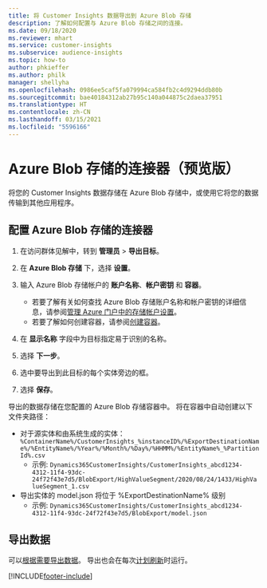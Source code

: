```yaml
---
title: 将 Customer Insights 数据导出到 Azure Blob 存储
description: 了解如何配置与 Azure Blob 存储之间的连接。
ms.date: 09/18/2020
ms.reviewer: mhart
ms.service: customer-insights
ms.subservice: audience-insights
ms.topic: how-to
author: phkieffer
ms.author: philk
manager: shellyha
ms.openlocfilehash: 0986ee5caf5fa079994ca584fb2c4d9294ddb80b
ms.sourcegitcommit: bae40184312ab27b95c140a044875c2daea37951
ms.translationtype: HT
ms.contentlocale: zh-CN
ms.lasthandoff: 03/15/2021
ms.locfileid: "5596166"
---
```

# <a name="connector-for-azure-blob-storage-preview"></a>Azure Blob 存储的连接器（预览版）

将您的 Customer Insights 数据存储在 Azure Blob 存储中，或使用它将您的数据传输到其他应用程序。

## <a name="configure-the-connector-for-azure-blob-storage"></a>配置 Azure Blob 存储的连接器

1. 在访问群体见解中，转到 **管理员** > **导出目标**。

1. 在 **Azure Blob 存储** 下，选择 **设置**。

1. 输入 Azure Blob 存储帐户的 **账户名称**、**帐户密钥** 和 **容器**。
    - 若要了解有关如何查找 Azure Blob 存储账户名称和帐户密钥的详细信息，请参阅[管理 Azure 门户中的存储帐户设置](/azure/storage/common/storage-account-manage)。
    - 若要了解如何创建容器，请参阅[创建容器](/azure/storage/blobs/storage-quickstart-blobs-portal#create-a-container)。

1. 在 **显示名称** 字段中为目标指定易于识别的名称。

1. 选择 **下一步**。

1. 选中要导出到此目标的每个实体旁边的框。

1. 选择 **保存**。

导出的数据存储在您配置的 Azure Blob 存储容器中。 将在容器中自动创建以下文件夹路径：

- 对于源实体和由系统生成的实体：`%ContainerName%/CustomerInsights_%instanceID%/%ExportDestinationName%/%EntityName%/%Year%/%Month%/%Day%/%HHMM%/%EntityName%_%PartitionId%.csv`
  - 示例: `Dynamics365CustomerInsights/CustomerInsights_abcd1234-4312-11f4-93dc-24f72f43e7d5/BlobExport/HighValueSegment/2020/08/24/1433/HighValueSegment_1.csv`
- 导出实体的 model.json 将位于 %ExportDestinationName% 级别
  - 示例: `Dynamics365CustomerInsights/CustomerInsights_abcd1234-4312-11f4-93dc-24f72f43e7d5/BlobExport/model.json`

## <a name="export-the-data"></a>导出数据

可以[根据需要导出数据](export-destinations.md#export-data-on-demand)。 导出也会在每次[计划刷新](system.md#schedule-tab)时运行。


[!INCLUDE[footer-include](../includes/footer-banner.md)]